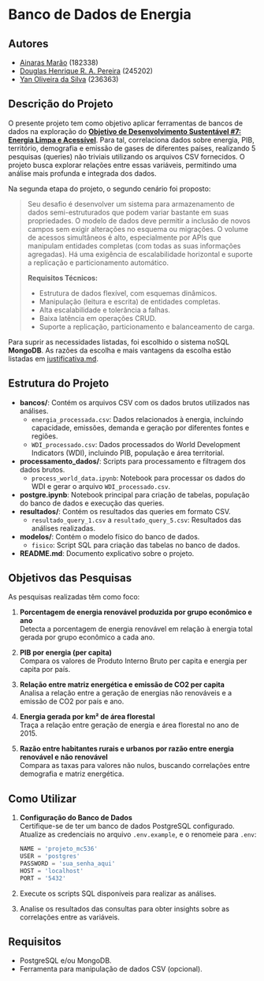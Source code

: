 # Banco de Dados de Energia

## Autores
- [Ainaras Marão](https://github.com/MaraoLT)  (182338)
- [Douglas Henrique R. A. Pereira](https://github.com/Dourialp)  (245202)
- [Yan Oliveira da Silva](https://github.com/Cl4nyz)  (236363)

## Descrição do Projeto

O presente projeto tem como objetivo aplicar ferramentas de bancos de dados na exploração do [**Objetivo de Desenvolvimento Sustentável #7: Energia Limpa e Acessível**](https://brasil.un.org/pt-br/sdgs/7). Para tal, correlaciona dados sobre energia, PIB, território, demografia e emissão de gases de diferentes países, realizando 5 pesquisas (queries) não triviais utilizando os arquivos CSV fornecidos. O projeto busca explorar relações entre essas variáveis, permitindo uma análise mais profunda e integrada dos dados.

Na segunda etapa do projeto, o segundo cenário foi proposto:

>Seu desafio é desenvolver um sistema para armazenamento de dados semi-estruturados que podem variar bastante em suas propriedades. O modelo de dados deve permitir a inclusão de novos campos sem exigir alterações no esquema ou migrações. O volume de acessos simultâneos é alto, especialmente por APIs que manipulam entidades completas (com todas as suas informações agregadas). Há uma exigência de escalabilidade horizontal e suporte a replicação e particionamento automático.
>
>**Requisitos Técnicos:**
>* Estrutura de dados flexível, com esquemas dinâmicos.
>* Manipulação (leitura e escrita) de entidades completas.
>* Alta escalabilidade e tolerância a falhas.
>* Baixa latência em operações CRUD.
>* Suporte a replicação, particionamento e balanceamento de carga.

Para suprir as necessidades listadas, foi escolhido o sistema noSQL **MongoDB**. As razões da escolha e mais vantagens da escolha estão listadas em [justificativa.md](./justificativa.md).

## Estrutura do Projeto

- **bancos/**: Contém os arquivos CSV com os dados brutos utilizados nas análises.
  - `energia_processada.csv`: Dados relacionados à energia, incluindo capacidade, emissões, demanda e geração por diferentes fontes e regiões.
  - `WDI_processado.csv`: Dados processados do World Development Indicators (WDI), incluindo PIB, população e área territorial.
- **processamento_dados/**: Scripts para processamento e filtragem dos dados brutos.
  - `process_world_data.ipynb`: Notebook para processar os dados do WDI e gerar o arquivo `WDI_processado.csv`.
- **postgre.ipynb**: Notebook principal para criação de tabelas, população do banco de dados e execução das queries.
- **resultados/**: Contém os resultados das queries em formato CSV.
  - `resultado_query_1.csv` a `resultado_query_5.csv`: Resultados das análises realizadas.
- **modelos/**: Contém o modelo físico do banco de dados.
  - `fisico`: Script SQL para criação das tabelas no banco de dados.
- **README.md**: Documento explicativo sobre o projeto.

## Objetivos das Pesquisas

As pesquisas realizadas têm como foco:

1. **Porcentagem de energia renovável produzida por grupo econômico e ano**  
   Detecta a porcentagem de energia renovável em relação à energia total gerada por grupo econômico a cada ano.

2. **PIB por energia (per capita)**  
   Compara os valores de Produto Interno Bruto per capita e energia per capita por país.

3. **Relação entre matriz energética e emissão de CO2 per capita**  
   Analisa a relação entre a geração de energias não renováveis e a emissão de CO2 por país e ano.

4. **Energia gerada por km² de área florestal**  
   Traça a relação entre geração de energia e área florestal no ano de 2015.

5. **Razão entre habitantes rurais e urbanos por razão entre energia renovável e não renovável**  
   Compara as taxas para valores não nulos, buscando correlações entre demografia e matriz energética.

## Como Utilizar

1. **Configuração do Banco de Dados**  
   Certifique-se de ter um banco de dados PostgreSQL configurado. Atualize as credenciais no arquivo `.env.example`, e o renomeie para `.env`:
   ```python
   NAME = 'projeto_mc536'
   USER = 'postgres'
   PASSWORD = 'sua_senha_aqui'
   HOST = 'localhost'
   PORT = '5432'
   ```

3. Execute os scripts SQL disponíveis para realizar as análises.
4. Analise os resultados das consultas para obter insights sobre as correlações entre as variáveis.

## Requisitos

- PostgreSQL e/ou MongoDB.
- Ferramenta para manipulação de dados CSV (opcional).

